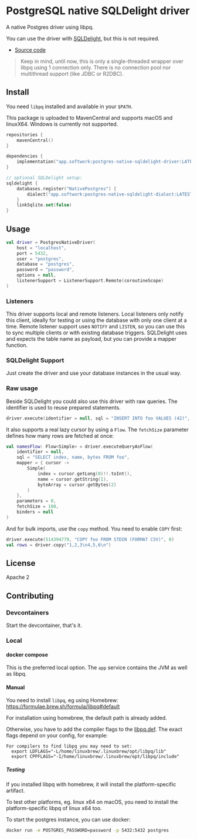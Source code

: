 # PostgreSQL native SQLDelight driver

A native Postgres driver using libpq.

You can use the driver with [SQLDelight](https://github.com/cashapp/sqldelight), but this is not required.

- [Source code](https://github.com/hfhbd/postgres-native-sqldelight)

> Keep in mind, until now, this is only a single-threaded wrapper over libpq using 1 connection only. There is no
> connection pool nor multithread support (like JDBC or R2DBC).

## Install

You need `libpq` installed and available in your `$PATH`.

This package is uploaded to MavenCentral and supports macOS and linuxX64.
Windows is currently not supported.

````kotlin
repositories {
    mavenCentral()
}

dependencies {
    implementation("app.softwork:postgres-native-sqldelight-driver:LATEST")
}

// optional SQLDelight setup:
sqldelight {
    databases.register("NativePostgres") {
        dialect("app.softwork:postgres-native-sqldelight-dialect:LATEST")
    }
    linkSqlite.set(false)
}
````

## Usage

```kotlin
val driver = PostgresNativeDriver(
    host = "localhost",
    port = 5432,
    user = "postgres",
    database = "postgres",
    password = "password",
    options = null,
    listenerSupport = ListenerSupport.Remote(coroutineScope)
)
```

### Listeners

This driver supports local and remote listeners.
Local listeners only notify this client, ideally for testing or using the database with only one client at a time.
Remote listener support uses `NOTIFY` and `LISTEN`, so you can use this to sync multiple clients or with existing
database
triggers.
SQLDelight uses and expects the table name as payload, but you can provide a mapper function.

### SQLDelight Support

Just create the driver and use your database instances in the usual way.

### Raw usage

Beside SQLDelight you could also use this driver with raw queries.
The identifier is used to reuse prepared statements.

```kotlin
driver.execute(identifier = null, sql = "INSERT INTO foo VALUES (42)", parameters = 0, binders = null)
```

It also supports a real lazy cursor by using a `Flow`. The `fetchSize` parameter defines how many rows are fetched at
once:

```kotlin
val namesFlow: Flow<Simple> = driver.executeQueryAsFlow(
    identifier = null,
    sql = "SELECT index, name, bytes FROM foo",
    mapper = { cursor ->
        Simple(
            index = cursor.getLong(0)!!.toInt(),
            name = cursor.getString(1),
            byteArray = cursor.getBytes(2)
        )
    },
    parameters = 0,
    fetchSize = 100,
    binders = null
)
```

And for bulk imports, use the `copy` method. You need to enable `COPY` first:

```kotlin
driver.execute(514394779, "COPY foo FROM STDIN (FORMAT CSV)", 0)
val rows = driver.copy("1,2,3\n4,5,6\n")
```

## License

Apache 2

## Contributing

### Devcontainers

Start the devcontainer, that's it.

### Local

#### docker compose

This is the preferred local option. The `app` service contains the JVM as well as libpq.

#### Manual

You need to install `libpq`, eg using Homebrew: https://formulae.brew.sh/formula/libpq#default

For installation using homebrew, the default path is already added.

Otherwise, you have to add the compiler flags to
the [libpq.def](postgres-native-sqldelight-driver/src/nativeInterop/cinterop/libpq.def).
The exact flags depend on your config, for example:

```
For compilers to find libpq you may need to set:
  export LDFLAGS="-L/home/linuxbrew/.linuxbrew/opt/libpq/lib"
  export CPPFLAGS="-I/home/linuxbrew/.linuxbrew/opt/libpq/include"
```

##### Testing

If you installed libpq with homebrew, it will install the platform-specific artifact.

To test other platforms, eg. linux x64 on macOS, you need to install the platform-specific libpq of linux x64 too.

To start the postgres instance, you can use docker:

```sh
docker run -e POSTGRES_PASSWORD=password -p 5432:5432 postgres
```
